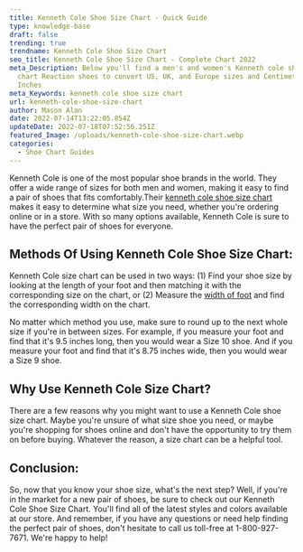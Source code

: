 ```yaml
---
title: Kenneth Cole Shoe Size Chart - Quick Guide
type: knowledge-base
draft: false
trending: true
trendname: Kenneth Cole Shoe Size Chart
seo_title: Kenneth Cole Shoe Size Chart - Complete Chart 2022
meta_Description: Below you'll find a men's and women's Kenneth cole shoe size
  chart Reaction shoes to convert US, UK, and Europe sizes and Centimeters and
  Inches
meta_Keywords: kenneth cole shoe size chart
url: kenneth-cole-shoe-size-chart
author: Mason Alan
date: 2022-07-14T13:22:05.854Z
updateDate: 2022-07-18T07:52:56.251Z
featured_Image: /uploads/kenneth-cole-shoe-size-chart.webp
categories:
  - Shoe Chart Guides
---
```

Kenneth Cole is one of the most popular shoe brands in the world. They offer a wide range of sizes for both men and women, making it easy to find a pair of shoes that fits comfortably.Their <a href="https://shoesspy.com/kenneth-cole-shoe-size-chart" target="_blank" rel="noopener">kenneth cole shoe size chart</a> makes it easy to determine what size you need, whether you're ordering online or in a store. With so many options available, Kenneth Cole is sure to have the perfect pair of shoes for everyone.

## **Methods Of Using Kenneth Cole Shoe Size Chart:**

Kenneth Cole size chart can be used in two ways: (1) Find your shoe size by looking at the length of your foot and then matching it with the corresponding size on the chart, or (2) Measure the <a href="https://www.wikihow.com/Determine-Shoe-Width" target="_blank" rel="nofollow" rel="noopener">width of foot</a> and find the corresponding width on the chart.

No matter which method you use, make sure to round up to the next whole size if you're in between sizes. For example, if you measure your foot and find that it's 9.5 inches long, then you would wear a Size 10 shoe. And if you measure your foot and find that it's 8.75 inches wide, then you would wear a Size 9 shoe.

## **Why Use Kenneth Cole Size Chart?**

There are a few reasons why you might want to use a Kenneth Cole shoe size chart. Maybe you're unsure of what size shoe you need, or maybe you're shopping for shoes online and don't have the opportunity to try them on before buying. Whatever the reason, a size chart can be a helpful tool.

## **Conclusion:**

So, now that you know your shoe size, what's the next step? Well, if you're in the market for a new pair of shoes, be sure to check out our Kenneth Cole Shoe Size Chart. You'll find all of the latest styles and colors available at our store. And remember, if you have any questions or need help finding the perfect pair of shoes, don't hesitate to call us toll-free at 1-800-927-7671. We're happy to help!